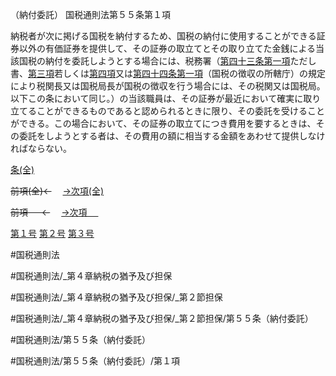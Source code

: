 （納付委託）
国税通則法第５５条第１項

納税者が次に掲げる国税を納付するため、国税の納付に使用することができる証券以外の有価証券を提供して、その証券の取立てとその取り立てた金銭による当該国税の納付を委託しようとする場合には、税務署（[第四十三条第一項](国税通則法＿＿＿＿＿第４３条第１項)ただし書、[第三項](国税通則法＿＿＿＿＿第５５条第３項)若しくは[第四項](国税通則法＿＿＿＿＿第５５条第４項)又は[第四十四条第一項](国税通則法＿＿＿＿＿第４４条第１項)（国税の徴収の所轄庁）の規定により税関長又は国税局長が国税の徴収を行う場合には、その税関又は国税局。以下この条において同じ。）の当該職員は、その証券が最近において確実に取り立てることができるものであると認められるときに限り、その委託を受けることができる。この場合において、その証券の取立てにつき費用を要するときは、その委託をしようとする者は、その費用の額に相当する金額をあわせて提供しなければならない。

[条(全)](国税通則法＿＿＿＿＿第５５条_.md)

~~前項(全)←~~　  [→次項(全)](国税通則法＿＿＿＿＿第５５条第２項_.md)

~~前項 　 ←~~　  [→次項 　 ](国税通則法＿＿＿＿＿第５５条第２項.md)

[第１号](国税通則法＿＿＿＿＿第５５条第１項第１号.md)  [第２号](国税通則法＿＿＿＿＿第５５条第１項第２号.md)  [第３号](国税通則法＿＿＿＿＿第５５条第１項第３号.md)  

#国税通則法

#国税通則法/_第４章納税の猶予及び担保

#国税通則法/_第４章納税の猶予及び担保/_第２節担保

#国税通則法/_第４章納税の猶予及び担保/_第２節担保/第５５条（納付委託）

#国税通則法/第５５条（納付委託）

#国税通則法/第５５条（納付委託）/第１項

